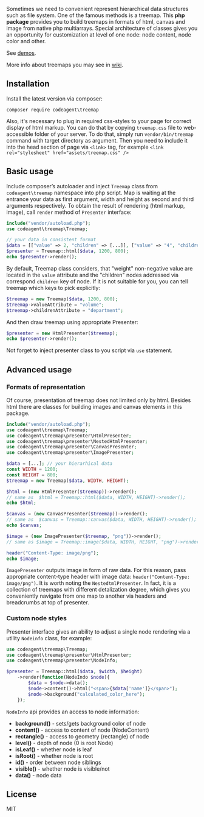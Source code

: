 Sometimes we need to convenient represent hierarchical data structures such as file system. 
One of the famous methods is a treemap. This **php package** provides you to build treemaps in formats of html, canvas and image from native php multiarrays. 
Special architecture of classes gives you an opportunity for customization at level of one node: node content, node color and other.

See [demos](https://codeagent.github.io/treemap/).

More info about treemaps you may see in [wiki](https://en.wikipedia.org/wiki/Treemapping). 

## Installation
Install the latest version via composer:

```
composer require codeagent\treemap
```

Also, it's necessary to plug in required css-styles to your page for correct display of html markup. 
You can do that by copying `treemap.css` file to web-accessible folder of your
server. To do that, simply run `vendor/bin/treemap` command with target directory as argument. Then you need to include it into the head section of page via `<link>` tag, 
for example `<link rel="stylesheet" href="assets/treemap.css" />`

## Basic usage
Include composer’s autoloader and inject `Treemap` class from `codeagent\treemap` namespace into php script. 
Map is waiting at the entrance your data as first argument, width and height as second and third arguments respectively. 
To obtain the result of rendering (html markup, image), call `render` method of `Presenter` interface:

```php
include("vendor/autoload.php");
use codeagent\treemap\Treemap;

// your data in consistent format
$data = [["value" => 2, "children" => [...]], ["value" => "4", "children" => [...]], [...], ...]; 
$presenter = Treemap::html($data, 1200, 800);
echo $presenter->render();
```

By default, Treemap class considers, that "weight" non-negative value are located in the `value` attribute and the
"children" nodes addressed via correspond `children` key of node. 
If it is not suitable for you, you can tell  treemap which keys to pick explicitly:

```php
$treemap = new Treemap($data, 1200, 800);
$treemap->valueAttribute = "volume";
$treemap->childrenAttribute = "department";
```

And then draw treemap using appropriate Presenter:

```php
$presenter = new HtmlPresenter($treemap);
echo $presenter->render();
```

Not forget to inject presenter class to you script via `use` statement.


## Advanced usage
### Formats of representation
Of course, presentation of treemap does not limited only by html. 
Besides html there are classes for building images and canvas elements in this package.

```php
include("vendor/autoload.php");
use codeagent\treemap\Treemap;
use codeagent\treemap\presenter\HtmlPresenter;
use codeagent\treemap\presenter\NestedHtmlPresenter;
use codeagent\treemap\presenter\CanvasPresenter;
use codeagent\treemap\presenter\ImagePresenter;

$data = [...]; // your hierarhical data
const WIDTH = 1200;
const HEIGHT = 800;
$treemap = new Treemap($data, WIDTH, HEIGHT);

$html = (new HtmlPresenter($treemap))->render(); 
// same as  $html = Treemap::html($data, WIDTH, HEIGHT)->render();
echo $html;

$canvas = (new CanvasPresenter($treemap))->render(); 
// same as  $canvas = Treemap::canvas($data, WIDTH, HEIGHT)->render();
echo $canvas;

$image = (new ImagePresenter($treemap, "png"))->render();
// same as $image = Treemap::image($data, WIDTH, HEIGHT, "png")->render();

header("Content-Type: image/png");
echo $image;
```

`ImagePresenter` outputs image in form of raw data. 
For this reason, pass appropriate content-type header with image data: `header("Content-Type: image/png")`.
It is worth noting the `NestedtmlPresenter`. In fact, it is a collection of treemaps with different detalization degree, 
which gives you conveniently navigate from one map to another via headers and breadcrumbs at top of presenter.

### Custom node styles
Presenter interface gives an ability to adjust a single node rendering via a utility `Nodeinfo` class, for example:
```php
use codeagent\treemap\Treemap;
use codeagent\treemap\presenter\HtmlPresenter;
use codeagent\treemap\presenter\NodeInfo;

$presenter = Treemap::html($data, $width, $height)
    ->render(function(NodeIndo $node){
        $data = $node->data();	
        $node->content()->html("<span>{$data['name']}</span>");
        $node->background("calculated_color_here");
    });
```

`NodeInfo` api provides an access to node information:

 - **background()** - sets/gets background color of node
 - **content()** - access to content of node (NodeContent)
 - **rectangle()** - access to geometry (rectangle) of node
 - **level()** - depth of node (0 is root Node)
 - **isLeaf()** - whether node is leaf
 - **isRoot()** - whether node is root
 - **id()** - order between node siblings
 - **visible()** - whether node is visible/not
 - **data()** - node data


## License
MIT

